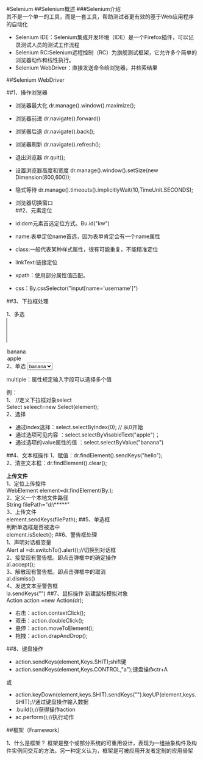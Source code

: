 #Selenium
##Selenium概述
###Selenium介绍  
其不是一个单一的工具，而是一套工具，帮助测试者更有效的基于Web应用程序的自动化

* Selenium IDE：Selenium集成开发环境（IDE）是一个Firefox插件，可以记录测试人员的测试工作流程
* Selenium RC:Selenium远程控制（RC）为旗舰测试框架，它允许多个简单的浏览器动作和线性执行。
* Selenium WebDriver：直接发送命令给浏览器，并检索结果

##Selenium WebDriver

##1、操作浏览器
* 浏览器最大化  dr.manage().window().maximize();
* 浏览器前进   dr.navigate().forward()  
* 浏览器后退  dr.navigate().back();  
* 浏览器刷新  dr.navigate().refresh();
* 退出浏览器   dr.quit();
* 设置浏览器高度和宽度  dr.manage().window().setSize(new Dimension(800,600));
* 隐式等待  dr.manage().timeouts().implicitlyWait(10,TimeUnit.SECONDS);
* 浏览器切换窗口   
##2、元素定位

* id:dom元素首选定位方式。Bu.id("kw")
* name:表单定位name首选，因为表单肯定会有一个name属性
* class:一般代表某种样式属性，很有可能重复，不能精准定位
* linkText:链接定位
* xpath：使用部分属性值匹配。
* css：By.cssSelector("input[name='username']")

##3、下拉框处理 
  
1、多选   
<select id="fruits"  multiple="multiple">  
<option value="banana" >banana</option>  
<option value="apple">apple</option>  
</select>    
2、单选  
<select id="fruits" >  
<option value="banana" >banana</option>  
<option value="apple">apple</option>  
</select>  
  
multiple：属性规定输入字段可以选择多个值

例：  
1、 //定义下拉框对象select  
Select seleect=new Select(element);   
2、选择

* 通过index选择：select.selectByIndex(0); // 从0开始   
* 通过选项可见内容 ：select.selectByVisableText("apple")；  
* 通过选项的value属性的值 ：select.selectByValue("banana")  


##4、文本框操作
1、赋值：dr.findElement().sendKeys("hello");  
2、清空文本框：dr.findElement().clear();

**上传文件**  
1、定位上传控件  
WebElement element=dr.findElement(By.);  
2、定义一个本地文件路径  
String filePath="d:\\*****"  
3、上传文件  
element.sendKeys(filePath);
##5、单选框  
判断单选框是否被选中  
element.isSelect();
##6、警告框处理  
1、声明对话框变量  
Alert al =dr.switchTo().alert();//切换到对话框  
2、接受现有警告框。即点击弹框中的确定操作  
al.accept();  
3、解散现有警告框。即点击弹框中的取消  
al.dismiss()  
4、发送文本至警告框  
la.sendKeys("")
##7、鼠标操作
新建鼠标模拟对象  
Action action =new Action(dr);

* 右击：action.contextClick();
* 双击：action.doubleClick();
* 悬停：action.moveToElement();
* 拖拽：action.drapAndDrop();

##8、键盘操作

* action.sendKeys(element,Keys.SHIT);shift键
* action.sendKeys(element,Keys.CONTROL,"a");键盘操作ctr+A

或

* action.keyDown(element,keys.SHIT).sendKeys("").keyUP(element,keys.SHIT);//通过键盘操作输入数据
* .build();//获得操作action
* ac.perform();//执行动作

##框架（Framework）

1、什么是框架？
框架是整个或部分系统的可重用设计，表现为一组抽象构件及构件实例间交互的方法。另一种定义认为，框架是可被应用开发者定制的应用骨架